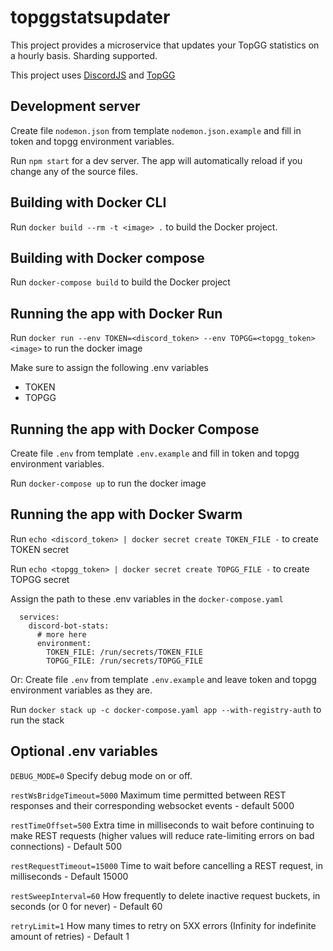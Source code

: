# topggstatsupdater
This project provides a microservice that updates your TopGG statistics on a hourly basis. Sharding supported.

This project uses [DiscordJS](https://discord.js.org/#/docs/discord.js/stable/general/welcome) and [TopGG](https://www.npmjs.com/package/@top-gg/sdk)


## Development server

Create file `nodemon.json` from template `nodemon.json.example` and fill in token and topgg environment variables.

Run `npm start` for a dev server. The app will automatically reload if you change any of the source files.

## Building with Docker CLI

Run `docker build --rm -t <image> .` to build the Docker project.

## Building with Docker compose

Run `docker-compose build` to build the Docker project

## Running the app with Docker Run

Run `docker run --env TOKEN=<discord_token> --env TOPGG=<topgg_token> <image>` to run the docker image

Make sure to assign the following .env variables
- TOKEN
- TOPGG

## Running the app with Docker Compose

Create file `.env` from template `.env.example` and fill in token and topgg environment variables.

Run `docker-compose up` to run the docker image

## Running the app with Docker Swarm

Run `echo <discord_token> | docker secret create TOKEN_FILE -` to create TOKEN secret

Run `echo <topgg_token> | docker secret create TOPGG_FILE -` to create TOPGG secret

Assign the path to these .env variables in the `docker-compose.yaml`

      services:
        discord-bot-stats:
          # more here
          environment:
            TOKEN_FILE: /run/secrets/TOKEN_FILE
            TOPGG_FILE: /run/secrets/TOPGG_FILE

Or: Create file `.env` from template `.env.example` and leave token and topgg environment variables as they are.

Run `docker stack up -c docker-compose.yaml app --with-registry-auth` to run the stack

## Optional .env variables

`DEBUG_MODE=0`
Specify debug mode on or off.


`restWsBridgeTimeout=5000`
Maximum time permitted between REST responses and their corresponding websocket events - default 5000


`restTimeOffset=500`
Extra time in milliseconds to wait before continuing to make REST requests (higher values will reduce rate-limiting errors on bad connections) - Default 500

`restRequestTimeout=15000`
Time to wait before cancelling a REST request, in milliseconds - Default 15000

`restSweepInterval=60`
How frequently to delete inactive request buckets, in seconds (or 0 for never) - Default 60


`retryLimit=1`
How many times to retry on 5XX errors (Infinity for indefinite amount of retries) - Default 1
